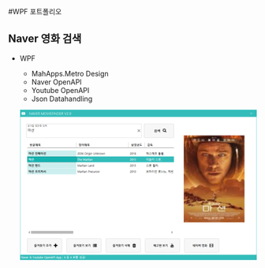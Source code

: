 #WPF 포트폴리오

## Naver 영화 검색
- WPF
  - MahApps.Metro Design
  - Naver OpenAPI
  - Youtube OpenAPI
  - Json Datahandling
  
  ![NaverMovieFinder](https://github.com/Cheol-wook/studyWPF/blob/main/capture/martian.png)
